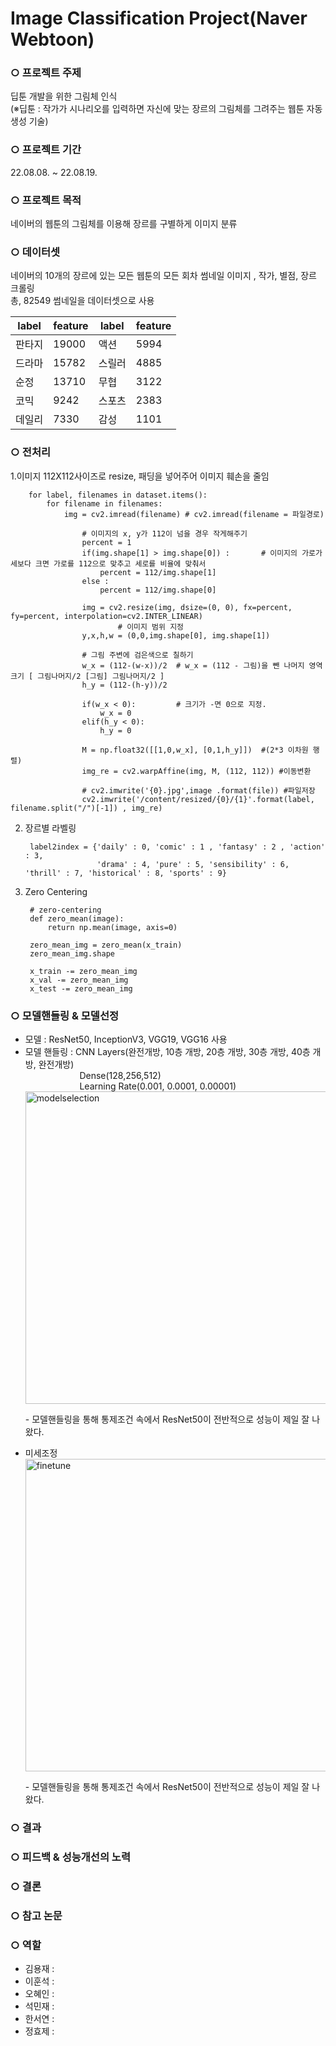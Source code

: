 # Image Classification Project(Naver Webtoon)


### ○ 프로젝트 주제 
딥툰 개발을 위한 그림체 인식<br> 
(※딥툰 : 작가가 시나리오를 입력하면 자신에 맞는 장르의 그림체를 그려주는 웹툰 자동 생성 기술)

### ○ 프로젝트 기간
22.08.08. ~ 22.08.19.

### ○ 프로젝트 목적
네이버의 웹툰의 그림체를 이용해 장르를 구별하게 이미지 분류 

### ○ 데이터셋
네이버의 10개의 장르에 있는 모든 웹툰의 모든 회차 썸네일 이미지 , 작가, 별점, 장르 크롤링<br>
총, 82549 썸네일을 데이터셋으로 사용
<table>
    <thead>
        <tr>
            <th>label</th>
            <th>feature</th>
            <th>label</th>
            <th>feature</th>
        </tr>
    </thead>
    <tbody>
        <tr>
            <td>판타지</td>
            <td>19000</td>
            <td>액션</td>
            <td>5994</td>
        </tr>
        <tr>
            <td>드라마</td>
            <td>15782</td>
            <td>스릴러</td>
            <td>4885</td>
        </tr>
        <tr>
            <td>순정</td>
            <td>13710</td>
            <td>무협</td>
            <td>3122</td>
        </tr>
        <tr>
            <td>코믹</td>
            <td>9242</td>
            <td>스포츠</td>
            <td>2383</td>
        </tr>
        <tr>
            <td>데일리</td>
            <td>7330</td>
            <td>감성</td>
            <td>1101</td>
        </tr>
  </tbody>
</table>

### ○ 전처리
1.이미지 112X112사이즈로 resize, 패딩을 넣어주어 이미지 훼손을 줄임<br>

        for label, filenames in dataset.items():
            for filename in filenames:
                img = cv2.imread(filename) # cv2.imread(filename = 파일경로)

                    # 이미지의 x, y가 112이 넘을 경우 작게해주기
                    percent = 1
                    if(img.shape[1] > img.shape[0]) :       # 이미지의 가로가 세보다 크면 가로를 112으로 맞추고 세로를 비율에 맞춰서
                        percent = 112/img.shape[1]
                    else :
                        percent = 112/img.shape[0]

                    img = cv2.resize(img, dsize=(0, 0), fx=percent, fy=percent, interpolation=cv2.INTER_LINEAR)
                            # 이미지 범위 지정
                    y,x,h,w = (0,0,img.shape[0], img.shape[1])

                    # 그림 주변에 검은색으로 칠하기
                    w_x = (112-(w-x))/2  # w_x = (112 - 그림)을 뺀 나머지 영역 크기 [ 그림나머지/2 [그림] 그림나머지/2 ]
                    h_y = (112-(h-y))/2

                    if(w_x < 0):         # 크기가 -면 0으로 지정.
                        w_x = 0
                    elif(h_y < 0):
                        h_y = 0

                    M = np.float32([[1,0,w_x], [0,1,h_y]])  #(2*3 이차원 행렬)
                    img_re = cv2.warpAffine(img, M, (112, 112)) #이동변환

                    # cv2.imwrite('{0}.jpg',image .format(file)) #파일저장
                    cv2.imwrite('/content/resized/{0}/{1}'.format(label, filename.split("/")[-1]) , img_re)
2. 장르별 라벨링<br>

        label2index = {'daily' : 0, 'comic' : 1 , 'fantasy' : 2 , 'action' : 3,
                       'drama' : 4, 'pure' : 5, 'sensibility' : 6, 'thrill' : 7, 'historical' : 8, 'sports' : 9}

3. Zero Centering<br>
        
        # zero-centering
        def zero_mean(image):
            return np.mean(image, axis=0)

        zero_mean_img = zero_mean(x_train)
        zero_mean_img.shape

        x_train -= zero_mean_img
        x_val -= zero_mean_img
        x_test -= zero_mean_img
        
### ○ 모델핸들링 & 모델선정
- 모델 : ResNet50, InceptionV3, VGG19, VGG16 사용<br>
- 모델 핸들링 : CNN Layers(완전개방, 10층 개방, 20층 개방, 30층 개방, 40층 개방, 완전개방)<br> 
&nbsp;&nbsp;&nbsp;&nbsp;&nbsp;&nbsp;&nbsp;&nbsp;&nbsp;&nbsp;&nbsp;&nbsp;&nbsp;&nbsp;&nbsp;&nbsp;&nbsp;&nbsp;&nbsp;&nbsp;&nbsp;&nbsp;Dense(128,256,512)<br> 
&nbsp;&nbsp;&nbsp;&nbsp;&nbsp;&nbsp;&nbsp;&nbsp;&nbsp;&nbsp;&nbsp;&nbsp;&nbsp;&nbsp;&nbsp;&nbsp;&nbsp;&nbsp;&nbsp;&nbsp;&nbsp;&nbsp;Learning Rate(0.001, 0.0001, 0.00001)<br>
<img width="500" alt="modelselection" src="https://user-images.githubusercontent.com/79880476/203184863-f7acc46f-9bfb-4275-b96e-1a63a6bc92b4.jpg"><p>- 모델핸들링을 통해 통제조건 속에서 ResNet50이 전반적으로 성능이 제일 잘 나왔다.</p>
- 미세조정
<img width="500" alt="finetune" src="https://user-images.githubusercontent.com/79880476/203184899-9ea6717f-2237-4756-8287-eef65bd5b62f.jpg"><p>- 모델핸들링을 통해 통제조건 속에서 ResNet50이 전반적으로 성능이 제일 잘 나왔다.</p>
### ○ 결과

### ○ 피드백 & 성능개선의 노력

### ○ 결론

### ○ 참고 논문


### ○ 역할
- 김용재 : 
- 이훈석 : 
- 오혜인 : 
- 석민재 : 
- 한서연 : 
- 정효제 : 
